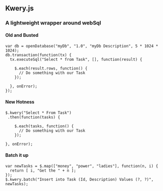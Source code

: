 ## Kwery.js
### A lightweight wrapper around webSql

#### Old and Busted

    var db = openDatabase("myDb", "1.0", "myDb Description", 5 * 1024 * 1024);
    db.transaction(function(tx) {
      tx.executeSql("Select * from Task", [], function(result) {
  
        $.each(result.rows, function() {
          // Do something with our Task
        });
    
      }, onError);
    });

#### New Hotness

    $.kwery("Select * From Task")
     .then(function(tasks) {
      
        $.each(tasks, function() {
          // Do something with our Task
        });
    
    }, onError);
 
#### Batch it up
 
    var newTasks = $.map(["money", "power", "ladies"], function(n, i) { 
      return [ i, "Get the " + n ]; 
    });
    $.kwery.batch("Insert into Task (Id, Description) Values (?, ?)", newTasks);
 
 